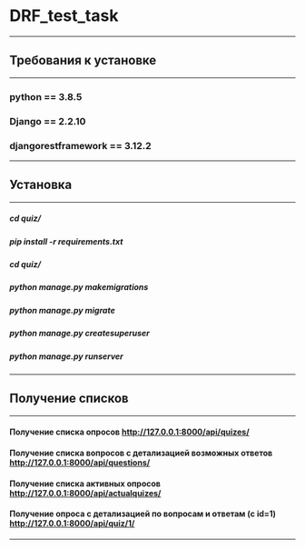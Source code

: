 # DRF_test_task
---
## Требования к установке
---
###  python == 3.8.5
###  Django == 2.2.10
###  djangorestframework == 3.12.2
---
## Установка
---
##### cd quiz/
##### pip install -r requirements.txt
##### cd quiz/
##### python manage.py makemigrations
##### python manage.py migrate
##### python manage.py createsuperuser
##### python manage.py runserver
---
## Получение списков
---
#### Получение списка опросов http://127.0.0.1:8000/api/quizes/
#### Получение списка вопросов c детализацией возможных ответов http://127.0.0.1:8000/api/questions/
#### Получение списка активных опросов http://127.0.0.1:8000/api/actualquizes/
#### Получение опроса с детализацией по вопросам и ответам (c id=1) http://127.0.0.1:8000/api/quiz/1/
---
